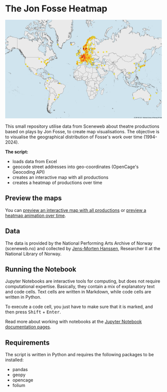 # The Jon Fosse Heatmap
![](https://github.com/joncto/Jon-Fosse-Heatmap/blob/main/FossePros_heatmap_web.png)

This small repository utilise data from Sceneweb about theatre productions based on plays by Jon Fosse, to create map visualisations. The objective is to visualise the geographical distribution of Fosse's work over time (1994-2024).

**The script:**
- loads data from Excel
- geocode street addresses into geo-coordinates (OpenCage's Geocoding API)
- creates an interactive map with all productions
- creates a heatmap of productions over time

## Preview the maps
You can [preview an interactive map with all productions](http://htmlpreview.github.io/?https://github.com/joncto/Jon-Fosse-Heatmap/blob/main/Jon-Fosse-Heatmap/output/fosse-map-pins.html) or [preview a heatmap animation over time](http://htmlpreview.github.io/?https://github.com/joncto/Jon-Fosse-Heatmap/blob/main/Jon-Fosse-Heatmap/output/fosse-heatmap.html).

## Data
The data is provided by the National Performing Arts Archive of Norway (sceneweb.no) and collected by [Jens-Morten Hanssen](https://www.nb.no/ansatte/jens-morten-hanssen/), Researcher II at the National Library of Norway.

## Running the Notebook
Jupyter Notebooks are interactive tools for computing, but does not require computational expertise. Basically, they contain a mix of explanatory text and code cells. Text cells are written in Markdown, while code cells are written in Python.

To execute a code cell, you just have to make sure that it is marked, and then press <kbd>Shift</kbd> + <kbd>Enter</kbd>.

Read more about working with notebooks at the [Jupyter Notebook documentation pages](https://jupyter-notebook.readthedocs.io/en/latest/).

## Requirements
The script is written in Python and requires the following packages to be installed:
- pandas
- geopy
- opencage
- folium
